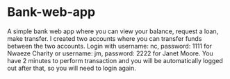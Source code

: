 # Bank-web-app
A simple bank web app where you can view your balance, request a loan, make transfer.
I created two accounts where you can transfer funds between the two accounts. Login with username: nc, password: 1111 for Nwaeze Charity or username: jm, password: 2222 for Janet Moore. You have 2 minutes to perform transaction and you will be automatically logged out after that, so you will need to login again.
